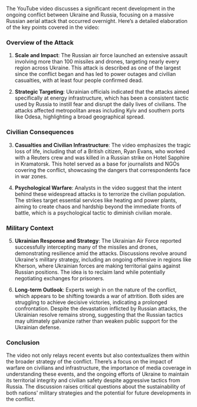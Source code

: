The YouTube video discusses a significant recent development in the ongoing conflict between Ukraine and Russia, focusing on a massive Russian aerial attack that occurred overnight. Here’s a detailed elaboration of the key points covered in the video:

### Overview of the Attack
1. **Scale and Impact**: The Russian air force launched an extensive assault involving more than 100 missiles and drones, targeting nearly every region across Ukraine. This attack is described as one of the largest since the conflict began and has led to power outages and civilian casualties, with at least four people confirmed dead.

2. **Strategic Targeting**: Ukrainian officials indicated that the attacks aimed specifically at energy infrastructure, which has been a consistent tactic used by Russia to instill fear and disrupt the daily lives of civilians. The attacks affected metropolitan areas including Kyiv and southern ports like Odesa, highlighting a broad geographical spread.

### Civilian Consequences
3. **Casualties and Civilian Infrastructure**: The video emphasizes the tragic loss of life, including that of a British citizen, Ryan Evans, who worked with a Reuters crew and was killed in a Russian strike on Hotel Sapphire in Kramatorsk. This hotel served as a base for journalists and NGOs covering the conflict, showcasing the dangers that correspondents face in war zones.

4. **Psychological Warfare**: Analysts in the video suggest that the intent behind these widespread attacks is to terrorize the civilian population. The strikes target essential services like heating and power plants, aiming to create chaos and hardship beyond the immediate fronts of battle, which is a psychological tactic to diminish civilian morale.

### Military Context
5. **Ukrainian Response and Strategy**: The Ukrainian Air Force reported successfully intercepting many of the missiles and drones, demonstrating resilience amid the attacks. Discussions revolve around Ukraine's military strategy, including an ongoing offensive in regions like Kherson, where Ukrainian forces are making territorial gains against Russian positions. The idea is to reclaim land while potentially negotiating exchanges for prisoners.

6. **Long-term Outlook**: Experts weigh in on the nature of the conflict, which appears to be shifting towards a war of attrition. Both sides are struggling to achieve decisive victories, indicating a prolonged confrontation. Despite the devastation inflicted by Russian attacks, the Ukrainian resolve remains strong, suggesting that the Russian tactics may ultimately galvanize rather than weaken public support for the Ukrainian defense.

### Conclusion
The video not only relays recent events but also contextualizes them within the broader strategy of the conflict. There’s a focus on the impact of warfare on civilians and infrastructure, the importance of media coverage in understanding these events, and the ongoing efforts of Ukraine to maintain its territorial integrity and civilian safety despite aggressive tactics from Russia. The discussion raises critical questions about the sustainability of both nations' military strategies and the potential for future developments in the conflict.